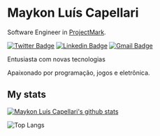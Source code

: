 # Maykon Luís Capellari 

Software Engineer in [ProjectMark](https://www.linkedin.com/company/projectmark/).

[![Twitter Badge](https://img.shields.io/badge/-@maykoncapellari-006D99?style=flat-square&labelColor=006D99&logo=twitter&logoColor=white&link=https://twitter.com/maykoncapellari)](https://twitter.com/maykoncapellari) 
[![Linkedin Badge](https://img.shields.io/badge/-Maykon%20Capellari-006D99?style=flat-square&logo=Linkedin&logoColor=white&link=https://www.linkedin.com/in/maykoncapellari/)](https://www.linkedin.com/in/maykoncapellari/) 
[![Gmail Badge](https://img.shields.io/badge/-maykonluiscapellari@gmail.com-006D99?style=flat-square&logo=Gmail&logoColor=white&link=mailto:maykonluiscapellari@gmail.com)](mailto:maykonluiscapellari@gmail.com)

Entusiasta com novas tecnologias

Apaixonado por programação, jogos e eletrônica.

## My stats

[![Maykon Luís Capellari's github stats](https://github-readme-stats.vercel.app/api?username=maykon&show_icons=true&theme=dark)](https://github.com/maykon)

![Top Langs](https://github-readme-stats.vercel.app/api/top-langs/?username=maykon&show_icons=true&theme=dark)
